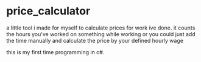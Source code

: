 # price_calculator
a little tool i made for myself to calculate prices for work ive done.
it counts the hours you've worked on something while working or you could just add the time manually and calculate the price by your defined hourly wage

this is my first time programming in c#.
